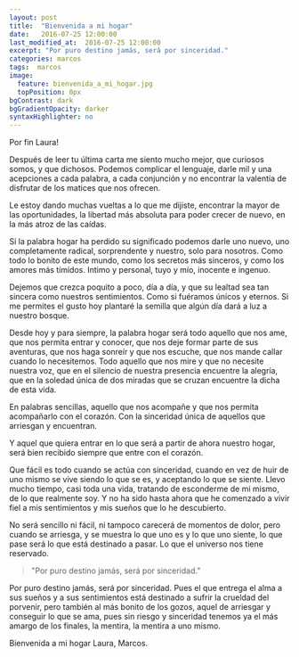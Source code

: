 ```yaml
---
layout: post
title:  "Bienvenida a mi hogar"
date:   2016-07-25 12:00:00
last_modified_at:  2016-07-25 12:00:00
excerpt: "Por puro destino jamás, será por sinceridad."
categories: marcos
tags:  marcos
image:
  feature: bienvenida_a_mi_hogar.jpg
  topPosition: 0px
bgContrast: dark
bgGradientOpacity: darker
syntaxHighlighter: no
---
```

Por fin Laura!

Después de leer tu última carta me siento mucho mejor, que curiosos somos, y que dichosos. Podemos complicar el lenguaje, darle mil y una acepciones a cada palabra, a cada conjunción y no encontrar la valentía de disfrutar de los matices que nos ofrecen.

Le estoy dando muchas vueltas a lo que me dijiste, encontrar la mayor de las oportunidades, la libertad más absoluta para poder crecer de nuevo, en la más atroz de las caídas.

Si la palabra hogar ha perdido su significado podemos darle uno nuevo, uno completamente radical, sorprendente y nuestro, solo para nosotros. Como todo lo bonito de este mundo, como los secretos más sinceros, y como los amores más tímidos. Intimo y personal, tuyo y mío, inocente e ingenuo.

Dejemos que crezca poquito a poco, día a día, y que su lealtad sea tan sincera como nuestros sentimientos. Como si fuéramos únicos y eternos. Si me permites el gusto hoy plantaré la semilla que algún día dará a luz a nuestro bosque. 

Desde hoy y para siempre, la palabra hogar será todo aquello que nos ame, que nos permita entrar y conocer, que nos deje formar parte de sus aventuras, que nos haga sonreír y que nos escuche, que nos mande callar cuando lo necesitemos. Todo aquello que nos mire y que no necesite nuestra voz, que en el silencio de nuestra presencia encuentre la alegría, que en la soledad única de dos miradas que se cruzan encuentre la dicha de esta vida. 

En palabras sencillas, aquello que nos acompañe y que nos permita acompañarlo con el corazón. Con la sinceridad única de aquellos que arriesgan y encuentran.

Y aquel que quiera entrar en lo que será a partir de ahora nuestro hogar, será bien recibido siempre que entre con el corazón.

Que fácil es todo cuando se actúa con sinceridad, cuando en vez de huir de uno mismo se vive siendo lo que se es, y aceptando lo que se siente. Llevo mucho tiempo, casi toda una vida, tratando de esconderme de mi mismo, de lo que realmente soy. Y no ha sido hasta ahora que he comenzado a vivir fiel a mis sentimientos y mis sueños que lo he descubierto.

No será sencillo ni fácil, ni tampoco carecerá de momentos de dolor, pero cuando se arriesga, y se muestra lo que uno es y lo que uno siente, lo que pase será lo que está destinado a pasar. Lo que el universo nos tiene reservado.

<blockquote class="largeQuote">"Por puro destino jamás, será por sinceridad."</blockquote>

Por puro destino jamás, será por sinceridad. Pues el que entrega el alma a sus sueños y a sus sentimientos está destinado a sufrir la crueldad del porvenir, pero también al más bonito de los gozos, aquel de arriesgar y conseguir lo que se ama, pues sin riesgo y sinceridad tenemos ya el más amargo de los finales, la mentira, la mentira a uno mismo.

Bienvenida a mi hogar Laura, Marcos.